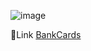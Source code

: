 ![image](https://github.com/DIGORACCOON4279/BankCards/assets/88150970/47f63403-c4fd-4c26-a071-8f3ed6045c3f)</br>

 
 
 
 🚀Link [BankCards](https://bank-cards-nine.vercel.app/)</br>
